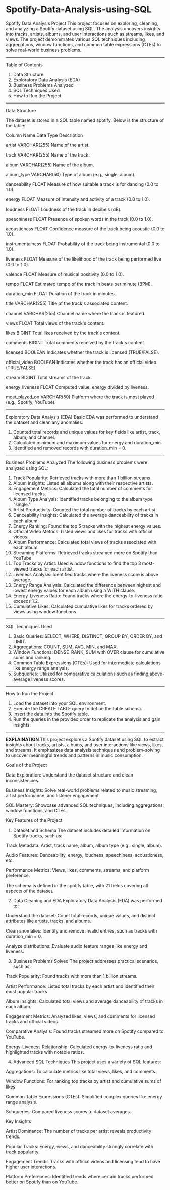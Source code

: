 # Spotify-Data-Analysis-using-SQL
Spotify Data Analysis Project
This project focuses on exploring, cleaning, and analyzing a Spotify dataset using SQL. 
The analysis uncovers insights into tracks, artists, albums, and user interactions such
as streams, likes, and views. The project demonstrates various SQL techniques including
aggregations, window functions, and common table expressions (CTEs) to solve real-world
business problems.
________________________________________
Table of Contents
1.	Data Structure
2.	Exploratory Data Analysis (EDA)
3.	Business Problems Analyzed
4.	SQL Techniques Used
5.	How to Run the Project
________________________________________
Data Structure

The dataset is stored in a SQL table named spotify. Below is the structure of the table:

Column Name	Data Type	Description

artist	VARCHAR(255)	Name of the artist.

track	VARCHAR(255)	Name of the track.

album	VARCHAR(255)	Name of the album.

album_type	VARCHAR(50)	Type of album (e.g., single, album).

danceability	FLOAT	Measure of how suitable a track is for dancing (0.0 to 1.0).

energy	FLOAT	Measure of intensity and activity of a track (0.0 to 1.0).

loudness	FLOAT	Loudness of the track in decibels (dB).

speechiness	FLOAT	Presence of spoken words in the track (0.0 to 1.0).

acousticness	FLOAT	Confidence measure of the track being acoustic (0.0 to 1.0).

instrumentalness	FLOAT	Probability of the track being instrumental (0.0 to 1.0).

liveness	FLOAT	Measure of the likelihood of the track being performed live (0.0 to 1.0).

valence	FLOAT	Measure of musical positivity (0.0 to 1.0).

tempo	FLOAT	Estimated tempo of the track in beats per minute (BPM).

duration_min	FLOAT	Duration of the track in minutes.

title	VARCHAR(255)	Title of the track's associated content.

channel	VARCHAR(255)	Channel name where the track is featured.

views	FLOAT	Total views of the track's content.

likes	BIGINT	Total likes received by the track's content.

comments	BIGINT	Total comments received by the track's content.

licensed	BOOLEAN	Indicates whether the track is licensed (TRUE/FALSE).

official_video	BOOLEAN	Indicates whether the track has an official video (TRUE/FALSE).

stream	BIGINT	Total streams of the track.

energy_liveness	FLOAT	Computed value: energy divided by liveness.

most_played_on	VARCHAR(50)	Platform where the track is most played (e.g., Spotify, YouTube).
________________________________________
Exploratory Data Analysis (EDA)
Basic EDA was performed to understand the dataset and clean any anomalies:
1.	Counted total records and unique values for key fields like artist, track, album, and channel.
2.	Calculated minimum and maximum values for energy and duration_min.
3.	Identified and removed records with duration_min = 0.
________________________________________
Business Problems Analyzed
The following business problems were analyzed using SQL:
1.	Track Popularity: Retrieved tracks with more than 1 billion streams.
2.	Album Insights: Listed all albums along with their respective artists.
3.	Engagement Metrics: Calculated the total number of comments for licensed tracks.
4.	Album Type Analysis: Identified tracks belonging to the album type "single."
5.	Artist Productivity: Counted the total number of tracks by each artist.
6.	Danceability Insights: Calculated the average danceability of tracks in each album.
7.	Energy Ranking: Found the top 5 tracks with the highest energy values.
8.	Official Video Metrics: Listed views and likes for tracks with official videos.
9.	Album Performance: Calculated total views of tracks associated with each album.
10.	Streaming Platforms: Retrieved tracks streamed more on Spotify than YouTube.
11.	Top Tracks by Artist: Used window functions to find the top 3 most-viewed tracks for each artist.
12.	Liveness Analysis: Identified tracks where the liveness score is above average.
13.	Energy Range Analysis: Calculated the difference between highest and lowest energy values for each album using a WITH clause.
14.	Energy-Liveness Ratio: Found tracks where the energy-to-liveness ratio exceeds 1.2.
15.	Cumulative Likes: Calculated cumulative likes for tracks ordered by views using window functions.



__________________________________________________________________________________________
SQL Techniques Used
1.	Basic Queries: SELECT, WHERE, DISTINCT, GROUP BY, ORDER BY, and LIMIT.
2.	Aggregations: COUNT, SUM, AVG, MIN, and MAX.
3.	Window Functions: DENSE_RANK, SUM with OVER clause for cumulative sums and ranking.
4.	Common Table Expressions (CTEs): Used for intermediate calculations like energy range analysis.
5.	Subqueries: Utilized for comparative calculations such as finding above-average liveness scores.
_______________________________________________________________________________________________________
How to Run the Project
1.	Load the dataset into your SQL environment.
2.	Execute the CREATE TABLE query to define the table schema.
3.	Insert the data into the Spotify table.
4.	Run the queries in the provided order to replicate the analysis and gain insights.

________________________________________________________________________________________________
____________________________EXPLAINATION____________________________
This project explores a Spotify dataset using SQL to extract insights about
tracks, artists, albums, and user interactions like views, likes, and streams.
It emphasizes data analysis techniques and problem-solving to uncover meaningful
trends and patterns in music consumption.


Goals of the Project

Data Exploration: Understand the dataset structure and clean inconsistencies.

Business Insights: Solve real-world problems related to music streaming, artist performance, and listener engagement.

SQL Mastery: Showcase advanced SQL techniques, including aggregations, window functions, and CTEs.


Key Features of the Project

1. Dataset and Schema
The dataset includes detailed information on Spotify tracks, such as:

Track Metadata: Artist, track name, album, album type (e.g., single, album).

Audio Features: Danceability, energy, loudness, speechiness, acousticness, etc.

Performance Metrics: Views, likes, comments, streams, and platform preference.

The schema is defined in the spotify table, with 21 fields covering all aspects of the dataset.

2. Data Cleaning and EDA
Exploratory Data Analysis (EDA) was performed to:

Understand the dataset: Count total records, unique values, and distinct attributes like artists, tracks, and albums.

Clean anomalies: Identify and remove invalid entries, such as tracks with duration_min = 0.

Analyze distributions: Evaluate audio feature ranges like energy and liveness.


3. Business Problems Solved
The project addresses practical scenarios, such as:

Track Popularity: Found tracks with more than 1 billion streams.

Artist Performance: Listed total tracks by each artist and identified their most popular tracks.

Album Insights: Calculated total views and average danceability of tracks in each album.

Engagement Metrics: Analyzed likes, views, and comments for licensed tracks and official videos.

Comparative Analysis: Found tracks streamed more on Spotify compared to YouTube.

Energy-Liveness Relationship: Calculated energy-to-liveness ratio and highlighted tracks with notable ratios.


4. Advanced SQL Techniques
This project uses a variety of SQL features:

Aggregations: To calculate metrics like total views, likes, and comments.

Window Functions: For ranking top tracks by artist and cumulative sums of likes.

Common Table Expressions (CTEs): Simplified complex queries like energy range analysis.

Subqueries: Compared liveness scores to dataset averages.


Key Insights

Artist Dominance: The number of tracks per artist reveals productivity trends.

Popular Tracks: Energy, views, and danceability strongly correlate with track popularity.

Engagement Trends: Tracks with official videos and licensing tend to have higher user interactions.

Platform Preferences: Identified trends where certain tracks performed better on Spotify than on YouTube.
